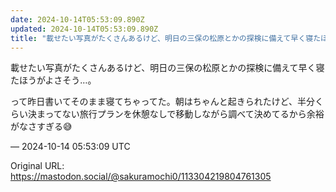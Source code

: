 ```yaml
---
date: 2024-10-14T05:53:09.890Z
updated: 2024-10-14T05:53:09.890Z
title: "載せたい写真がたくさんあるけど、明日の三保の松原とかの探検に備えて早く寝たほうが[...]"
---
```


<p>載せたい写真がたくさんあるけど、明日の三保の松原とかの探検に備えて早く寝たほうがよさそう…。</p><p>って昨日書いてそのまま寝てちゃってた。朝はちゃんと起きられたけど、半分くらい決まってない旅行プランを休憩なしで移動しながら調べて決めてるから余裕がなさすぎる😅</p>

&mdash; 2024-10-14 05:53:09 UTC

Original URL: https://mastodon.social/@sakuramochi0/113304219804761305
